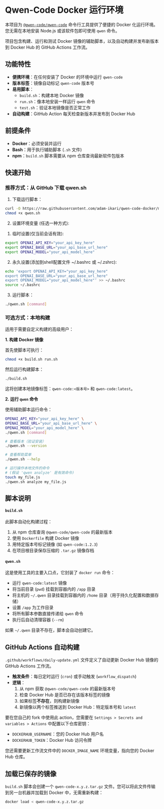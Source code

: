 # Qwen-Code Docker 运行环境

本项目为 [`@qwen-code/qwen-code`](https://www.npmjs.com/package/@qwen-code/qwen-code) 命令行工具提供了便捷的 Docker 化运行环境。您无需在本地安装 Node.js 或该软件包即可使用 `qwen` 命令。

项目包含构建、运行和测试 Docker 镜像的辅助脚本，以及自动构建并发布新版本到 Docker Hub 的 GitHub Actions 工作流。

## 功能特性

- **便携环境**：在任何安装了 Docker 的环境中运行 `qwen-code`
- **版本标签**：镜像自动标记 `qwen-code` 版本号
- **易用脚本**：
  - `build.sh`：构建本地 Docker 镜像
  - `run.sh`：像本地安装一样运行 `qwen` 命令
  - `test.sh`：验证本地镜像是否正常工作
- **自动构建**：GitHub Action 每天检查新版本并发布到 Docker Hub

## 前提条件

- **Docker**：必须安装并运行
- **Bash**：用于执行辅助脚本 (`.sh` 文件)
- **npm**：`build.sh` 脚本需要从 npm 仓库查询最新软件包版本

## 快速开始

### 推荐方式：从 GitHub 下载 qwen.sh

1. 下载运行脚本：

```bash
curl -O https://raw.githubusercontent.com/adam-ikari/qwen-code-docker/main/scripts/qwen.sh
chmod +x qwen.sh
```

2. 设置环境变量 (任选一种方式):

1) 临时设置(仅当前会话有效):
```bash
export OPENAI_API_KEY="your_api_key_here"
export OPENAI_BASE_URL="your_api_base_url_here"
export OPENAI_MODEL="your_api_model_here"
```

2) 永久设置(添加到shell配置文件 ~/.bashrc 或 ~/.zshrc):
```bash
echo 'export OPENAI_API_KEY="your_api_key_here"
export OPENAI_BASE_URL="your_api_base_url_here"
export OPENAI_MODEL="your_api_model_here"' >> ~/.bashrc
source ~/.bashrc
```

3. 运行脚本：
```bash
./qwen.sh [command]
```

### 可选方式：本地构建

适用于需要自定义构建的高级用户：

**1. 构建 Docker 镜像**

首先使脚本可执行：

```bash
chmod +x build.sh run.sh
```

然后运行构建脚本：

```bash
./build.sh
```

这将创建本地镜像标签：`qwen-code:<版本号>` 和 `qwen-code:latest`。

**2. 运行 `qwen` 命令**

使用辅助脚本运行命令：

```bash
OPENAI_API_KEY="your_api_key_here" \
OPENAI_BASE_URL="your_api_base_url_here" \
OPENAI_MODEL="your_api_model_here" \
./qwen.sh [command]
```

```bash
# 查看版本（验证安装）
./qwen.sh --version

# 查看帮助菜单
./qwen.sh --help

# 运行操作本地文件的命令
# (假设 'qwen analyze' 是有效命令)
touch my_file.js
./qwen.sh analyze my_file.js
```

## 脚本说明

#### `build.sh`

此脚本自动化构建过程：

1. 从 npm 仓库查询 `@qwen-code/qwen-code` 的最新版本
2. 使用 `Dockerfile` 构建 Docker 镜像
3. 用特定版本号标记镜像 (如 `qwen-code:1.2.3`)
4. 在项目根目录保存压缩的 `.tar.gz` 镜像存档

#### `qwen.sh`

这是使用工具的主要入口点，它封装了 `docker run` 命令：

- 运行 `qwen-code:latest` 镜像
- 将当前目录 (`pwd`) 挂载到容器内的 `/app` 目录
- 将主机的 `~/.qwen` 目录挂载到容器内的 `/home` 目录（用于持久化配置和数据存储）
- 设置 `/app` 为工作目录
- 将所有脚本参数直接传递给 `qwen` 命令
- 执行后自动清理容器 (`--rm`)

如果 `~/.qwen` 目录不存在，脚本会自动创建它。

## GitHub Actions 自动构建

`.github/workflows/daily-update.yml` 文件定义了自动更新 Docker Hub 镜像的 GitHub Actions 工作流。

- **触发条件**：每日定时运行 (`cron`) 或手动触发 (`workflow_dispatch`)
- **逻辑**：
  1. 从 npm 获取 `@qwen-code/qwen-code` 的最新版本号
  2. 检查 Docker Hub 是否已存在该版本标签的镜像
  3. 如果标签**不存在**，则构建新镜像
  4. 新镜像以两个标签推送到 Docker Hub：特定版本号和 `latest`

要在您自己的 fork 中使用此 action，您需要在 `Settings > Secrets and variables > Actions` 中配置以下仓库密钥：

- `DOCKERHUB_USERNAME`：您的 Docker Hub 用户名
- `DOCKERHUB_TOKEN`：Docker Hub 访问令牌

您还需要更新工作流文件中的 `DOCKER_IMAGE_NAME` 环境变量，指向您的 Docker Hub 仓库。

## 加载已保存的镜像

`build.sh` 脚本会创建一个 `qwen-code-x.y.z.tar.gz` 文件。您可以将此文件传输到另一台机器并加载到 Docker 中，无需重新构建：

```bash
docker load < qwen-code-x.y.z.tar.gz
```